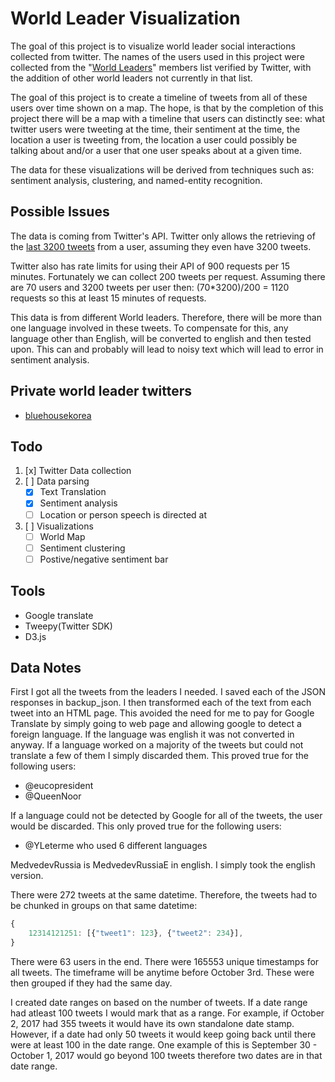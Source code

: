 # World Leader Visualization

The goal of this project is to visualize world leader social interactions collected from twitter.
The names of the users used in this project were collected from the "[World Leaders](https://twitter.com/verified/lists/world-leaders/members?lang=en)" members list verified by Twitter, with the addition of other world leaders not currently in that list.

The goal of this project is to create a timeline of tweets from all of these users over time shown on a map.
The hope, is that by the completion of this project there will be a map with a timeline that users can distinctly see: what twitter users were tweeting at the time, their sentiment at the time, the location a user is tweeting from, the location a user could possibly be talking about and/or a user that one user speaks about at a given time.

The data for these visualizations will be derived from techniques such as: sentiment analysis, clustering, and named-entity recognition.

## Possible Issues

The data is coming from Twitter's API.
Twitter only allows the retrieving of the [last 3200 tweets](https://dev.twitter.com/rest/reference/get/statuses/user_timeline) from a user, assuming they even have 3200 tweets.

Twitter also has rate limits for using their API of 900 requests per 15 minutes.
Fortunately we can collect 200 tweets per request. Assuming there are 70 users and 3200 tweets per user then: (70*3200)/200 = 1120 requests so this at least 15 minutes of requests.

This data is from different World leaders. Therefore, there will be more than one language involved in these tweets.
To compensate for this, any language other than English, will be converted to english and then tested upon. This can and probably will lead to noisy text which will lead to error in sentiment analysis.

## Private world leader twitters

- [bluehousekorea](https://twitter.com/bluehousekorea)

## Todo

1. [x] Twitter Data collection
2. [ ] Data parsing
	- [x] Text Translation
	- [x] Sentiment analysis
	- [ ] Location or person speech is directed at
3. [ ] Visualizations
	- [ ] World Map
	- [ ] Sentiment clustering
	- [ ] Postive/negative sentiment bar

## Tools

- Google translate
- Tweepy(Twitter SDK)
- D3.js

## Data Notes

First I got all the tweets from the leaders I needed.
I saved each of the JSON responses in backup_json.
I then transformed each of the text from each tweet into an HTML page.
This avoided the need for me to pay for Google Translate by simply going to web page and allowing google to detect a foreign language.
If the language was english it was not converted in anyway.
If a language worked on a majority of the tweets but could not translate a few of them I simply discarded them.
This proved true for the following users:
- @eucopresident
- @QueenNoor

If a language could not be detected by Google for all of the tweets, the user would be discarded.
This only proved true for the following users:
- @YLeterme who used 6 different languages

MedvedevRussia is MedvedevRussiaE in english.
I simply took the english version.

There were 272 tweets at the same datetime.
Therefore, the tweets had to be chunked in groups on that same datetime:

```Javascript
{
	12314121251: [{"tweet1": 123}, {"tweet2": 234}],
}
```

There were 63 users in the end.
There were 165553 unique timestamps for all tweets.
The timeframe will be anytime before October 3rd.
These were then grouped if they had the same day.

I created date ranges on based on the number of tweets.
If a date range had atleast 100 tweets I would mark that as a range.
For example, if October 2, 2017 had 355 tweets it would have its own standalone date stamp.
However, if a date had only 50 tweets it would keep going back until there were at least 100 in the date range.
One example of this is September 30 - October 1, 2017 would go beyond 100 tweets therefore two dates are in that date range.
